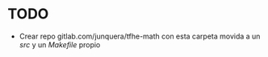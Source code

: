 # TODO 

- Crear repo gitlab.com/junquera/tfhe-math con esta carpeta movida a un *src* y un *Makefile* propio
